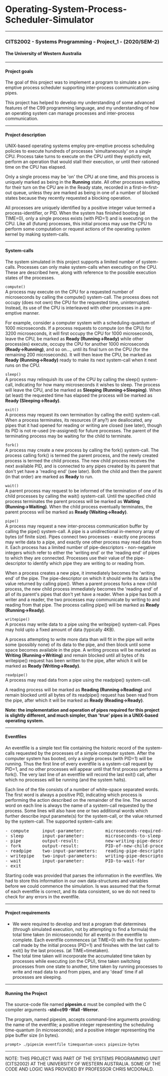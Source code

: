 # Operating-System-Process-Scheduler-Simulator

---
### CITS2002 - Systems Programming - Project_1 - (2020/SEM-2)
#### The University of Western Australia

---
#### Project goals
The goal of this project was to implement a program to simulate a pre-emptive process scheduler supporting inter-process communication using pipes.
 
This project has helped to develop my understanding of some advanced features of the C99 programming language, and my understanding of how an operating system can manage processes and inter-process communication.

---
#### Project description
UNIX-based operating systems employ pre-emptive process scheduling policies to execute hundreds of processes 'simultaneously' on a single CPU. Process take turns to execute on the CPU until they explictly exit, perform an operation that would stall their execution, or until their rationed time on the CPU has elapsed.

Only a single process may be 'on' the CPU at one time, and this process is uniquely marked as being in the **Running** state. All other processes waiting for their turn on the CPU are in the Ready state, recorded in a first-in-first-out queue, unless they are marked as being in one of a number of blocked states because they recently requested a blocking operation.

All processes are uniquely identified by a positive integer value termed a process-identifier, or PID. When the system has finished booting (at TIME=0), only a single process exists (with PID=1) and is executing on the CPU. Like all (future) processes, this initial process may use the CPU to perform some computation or request actions of the operating system kernel by making system-calls.

---
#### System-calls
The system simulated in this project supports a limited number of system-calls. Processes can only make system-calls when executing on the CPU. These are described here, along with reference to the possible execution states of the processes.

`compute()`  
A process may execute on the CPU for a requested number of microseconds by calling the compute() system-call. The process does not occupy (does not own) the CPU for the requested time, uninterrupted. Instead, its use of the CPU is interleaved with other processes in a pre-emptive manner.

For example, consider a computer system with a scheduling-quantum of 1000 microseconds. If a process requests to compute (on the CPU) for 3200 microseconds, it will first occupy the CPU for 1000 microseconds, leave the CPU, be marked as **Ready (Running→Ready)** while other process(es) execute, occupy the CPU for another 1000 microseconds **(Ready→Running)**, and so on..., until its final turn on the CPU (for the remaining 200 microseconds). It will then leave the CPU, be marked as **Ready (Running→Ready)** ready to make its next system-call when it next runs on the CPU.

`sleep()`  
A process may relinquish its use of the CPU by calling the sleep() system-call, indicating for how many microseconds it wishes to sleep. The process will leave the CPU, and be marked as **Sleeping (Running→Sleeping)**. When (at least) the requested time has elapsed the process will be marked as **Ready (Sleeping→Ready)**.

`exit()`  
A process may request its own termination by calling the exit() system-call. When a process terminates, its resources (if any?) are deallocated, any pipes that it had opened for reading or writing are closed (see later), though its PID is not re-used (re-assigned) for future processes. The parent of the terminating process may be waiting for the child to terminate.

`fork()`  
A process may create a new process by calling the fork() system-call. The process calling fork() is termed the parent process, and the newly created process is termed the child process. The new child process receives the next available PID, and is connected to any pipes created by its parent that don't yet have a 'reading end' (see later). Both the child and then the parent (in that order) are marked as **Ready** to run.

`wait()`  
A parent process may request to be informed of the termination of one of its child processes by calling the wait() system-call. Until the specified child process terminates the parent process will be marked as **Waiting (Running→Waiting)**. When the child process eventually terminates, the parent process will be marked as **Ready (Waiting→Ready)**.

`pipe()`  
A process may request a new inter-process communication buffer by calling the pipe() system-call. A pipe is a unidirectional in-memory array of bytes (of finite size). Pipes connect two processes - exactly one process may write data to a pipe, and exactly one other process may read data from it. Each process has a limited number of pipe-descriptors - non-negative integers which refer to either the 'writing end' or the 'reading end' of pipes to which they are connected. Processes use their value of the pipe-descriptor to identify which pipe they are writing to or reading from.

When a process creates a new pipe, it immediately becomes the 'writing end' of the pipe. The pipe-descriptor on which it should write its data is the value returned by calling pipe(). When a parent process forks a new child process, the new child process immediately becomes the 'reading end' of all of its parent's pipes that don't yet have a reader. When a pipe has both a writer and a reader, the two processes may communicate by writing to and reading from that pipe. The process calling pipe() will be marked as **Ready (Running→Ready)**.

`writepipe()`  
A process may write data to a pipe using the writepipe() system-call. Pipes may hold upto a fixed amount of data (typically 4KB).

A process attempting to write more data than will fit in the pipe will write some (possibly none) of its data to the pipe, and then block until some space becomes available in the pipe. A writing process will be marked as **Writing (Running→Writing)** and remain blocked until all bytes of its writepipe() request has been written to the pipe, after which it will be marked as **Ready (Writing→Ready)**.

`readpipe()`  
A process may read data from a pipe using the readpipe() system-call.

A reading process will be marked as **Reading (Running→Reading)** and remain blocked until all bytes of its readpipe() request has been read from the pipe, after which it will be marked as **Ready (Reading→Ready)**.

**Note: the implementation and operation of pipes required for this project is slightly different, and much simpler, than 'true' pipes in a UNIX-based operating system.**

---
#### Eventfiles
An eventfile is a simple text file containing the historic record of the system-calls requested by the processes of a simple computer system. After the computer system has booted, only a single process (with PID=1) will be running. Thus the first line of every eventfile is a system-call request by PID=1, and no other processes will appear until that first process performs a fork(). The very last line of an eventfile will record the last exit() call, after which no processes will be running (and the system halts).

Each line of the file consists of a number of white-space separated words. The first word is always a positive PID, indicating which process is performing the action described on the remainder of the line. The second word on each line is always the name of a system-call requested by the process. Some lines will also have one or two additional words which further describe input paramete(s) for the system-call, or the value returned by the system-call. The supported system-calls are:
<pre>
- compute     input-parameter:        microseconds-required-on-CPU
- sleep       input-parameter:        microseconds-to-sleep
- pipe        output-result:          new-writing-pipe-descriptor
- fork        output-result:          PID-of-new-child-process
- readpipe    two-input-parameters:   reading-pipe-descriptor  number-of-bytes	
- writepipe   two-input-parameters:   writing-pipe-descriptor  number-of-bytes	
- wait        input-parameter:        PID-to-wait-for
- exit
</pre>

Starting code was provided that parses the information in the eventfiles. We had to store this information in our own data-structures and variables before we could commence the simulation. Is was assumed that the format of each eventfile is correct, and its data consistent, so we do not need to check for any errors in the eventfile.

---
#### Project requirements
- We were required to develop and test a program that determines (through simulated execution, not by attempting to find a formula) the total time taken (in microseconds) for all events in the eventfile to complete. Each eventfile commences (at TIME=0) with the first system-call made by the initial process (PID=1) and finishes with the last call to exit() by the last process. (at TIME=timetaken).
- The total time taken will incorporate the accumulated time taken by processes while executing (on the CPU), time taken switching processes from one state to another, time taken by running processes to write and read data to and from pipes, and any 'dead' time if all processes are sleeping.

---
#### Running the Project
The source-code file named **pipesim.c** must be compiled with the C compiler arguments **-std=c99 -Wall -Werror**.

The program, named pipesim, accepts command-line arguments providing: the name of the eventfile; a positive integer representing the scheduling time-quantum (in microseconds); and a positive integer representing the pipe buffer size (in bytes).

~~~
prompt> ./pipesim eventfile timequantum-usecs pipesize-bytes
~~~

---
NOTE: THIS PROJECT WAS PART OF THE SYSTEMS PROGRAMMING UNIT (CITS2002) AT THE UNIVERSITY OF WESTERN AUSTRALIA. SOME OF THE CODE AND LOGIC WAS PROVIDED BY PROFESSOR CHRIS MCDONALD.
